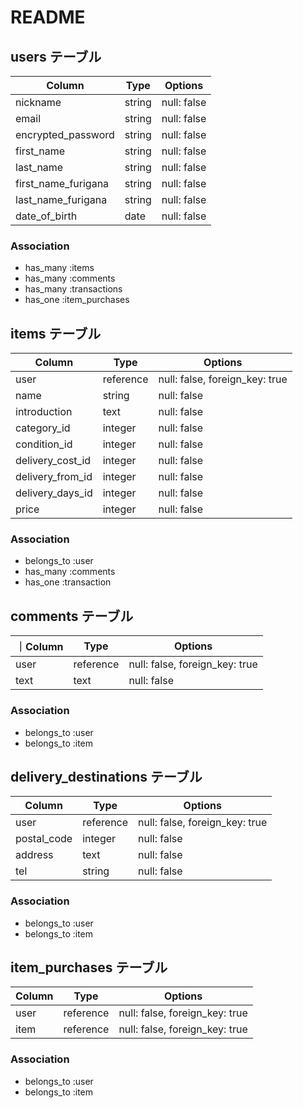 # README

## users テーブル

| Column              | Type   | Options     |
| ------------------- | ------ | ----------- |
| nickname            | string | null: false |
| email               | string | null: false | 
| encrypted_password  | string | null: false |
| first_name          | string | null: false |
| last_name           | string | null: false |
| first_name_furigana | string | null: false |
| last_name_furigana  | string | null: false |
| date_of_birth       | date   | null: false |

### Association
- has_many :items
- has_many :comments
- has_many :transactions
- has_one :item_purchases

## items テーブル

| Column           | Type      | Options                        |
| ---------------- | --------- | ------------------------------ |
| user             | reference | null: false, foreign_key: true |
| name             | string    | null: false                    |
| introduction     | text      | null: false                    |
| category_id      | integer   | null: false                    |
| condition_id     | integer   | null: false                    |
| delivery_cost_id | integer   | null: false                    |
| delivery_from_id | integer   | null: false                    |
| delivery_days_id | integer   | null: false                    |
| price            | integer   | null: false                    |

### Association
- belongs_to :user
- has_many :comments
- has_one :transaction

## comments テーブル

｜Column  | Type      | Options                        |
| ------  | --------- | ------------------------------ |
| user    | reference | null: false, foreign_key: true |
| text    | text      | null: false                    |

### Association
- belongs_to :user
- belongs_to :item

## delivery_destinations テーブル

| Column      | Type      | Options                        |
| ------------| --------- | ------------------------------ |
| user        | reference | null: false, foreign_key: true |            
| postal_code | integer   | null: false                    |
| address     | text      | null: false                    |
| tel         | string    | null: false                    |

### Association
- belongs_to :user
- belongs_to :item

## item_purchases テーブル

| Column | Type      | Options                        |
| ------ | --------- | ------------------------------ |
| user   | reference | null: false, foreign_key: true |
| item   | reference | null: false, foreign_key: true |       

### Association 
- belongs_to :user
- belongs_to :item
